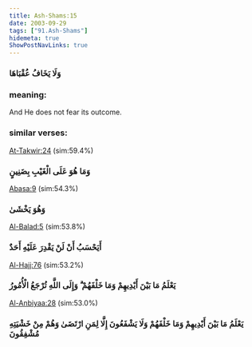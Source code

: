 ```yaml
---
title: Ash-Shams:15
date: 2003-09-29
tags: ["91.Ash-Shams"]
hidemeta: true 
ShowPostNavLinks: true 
---
```

### وَلَا يَخَافُ عُقْبَاهَا
### meaning: 
And He does not fear its outcome.
### similar verses: 

[At-Takwir:24](/81/24) (sim:59.4%)

### وَمَا هُوَ عَلَى الْغَيْبِ بِضَنِينٍ

[Abasa:9](/80/9) (sim:54.3%)

### وَهُوَ يَخْشَىٰ

[Al-Balad:5](/90/5) (sim:53.8%)

### أَيَحْسَبُ أَنْ لَنْ يَقْدِرَ عَلَيْهِ أَحَدٌ

[Al-Hajj:76](/22/76) (sim:53.2%)

### يَعْلَمُ مَا بَيْنَ أَيْدِيهِمْ وَمَا خَلْفَهُمْ ۗ وَإِلَى اللَّهِ تُرْجَعُ الْأُمُورُ

[Al-Anbiyaa:28](/21/28) (sim:53.0%)

### يَعْلَمُ مَا بَيْنَ أَيْدِيهِمْ وَمَا خَلْفَهُمْ وَلَا يَشْفَعُونَ إِلَّا لِمَنِ ارْتَضَىٰ وَهُمْ مِنْ خَشْيَتِهِ مُشْفِقُونَ
